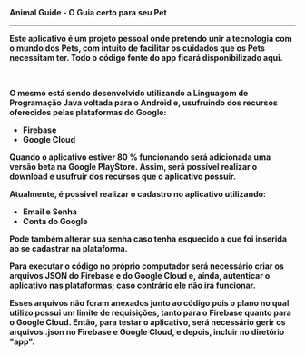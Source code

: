 <b> 
    Animal Guide - O Guia certo para seu Pet
    <hr>
    <p>Este aplicativo é um projeto pessoal onde pretendo unir a tecnologia com o mundo dos Pets, com intuito de facilitar os cuidados que os Pets necessitam ter. Todo o código fonte do app ficará disponibilizado aqui.</p><br>
    <p>O mesmo está sendo desenvolvido utilizando a Linguagem de Programação <b>Java</b>
    voltada para o Android e, usufruindo dos recursos oferecidos pelas plataformas do Google:</p>
    <ul>
    <li>Firebase</li>
    <li>Google Cloud</li>
    </ul>
    <p>Quando o aplicativo estiver 80 % funcionando será adicionada uma versão beta na Google PlayStore. Assim, será possível realizar o download e usufruir dos recursos que o aplicativo possuir.</p>
    <p>Atualmente, é possivel realizar o cadastro no aplicativo utilizando:</p>
    <ul>
    <li>Email e Senha</li>
    <li>Conta do Google</li>
    </ul>
    <p>Pode também alterar sua senha caso tenha esquecido a que foi inserida ao se cadastrar na plataforma.</p>
     <p>Para executar o código no próprio computador será necessário criar os arquivos JSON
    do Firebase e do Google Cloud e, ainda, autenticar o aplicativo nas plataformas; caso contrário ele não irá funcionar.</p>
    <p>Esses arquivos não foram anexados junto ao código pois o plano no qual utilizo possui um limite de requisições, tanto para o Firebase quanto para o Google Cloud. Então, para testar o aplicativo, será necessário gerir os arquivos .json no Firebase e Google Cloud, e depois, incluir no diretório "app".</p>
</b>
